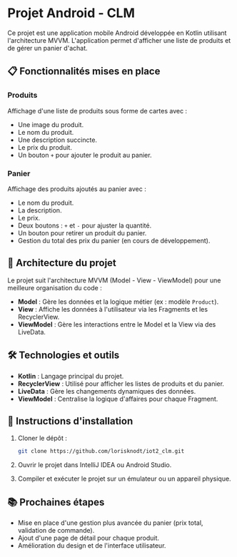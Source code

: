 # Projet Android - CLM

Ce projet est une application mobile Android développée en Kotlin utilisant l'architecture MVVM. L'application permet d'afficher une liste de produits et de gérer un panier d'achat.

## 📋 Fonctionnalités mises en place

### Produits
Affichage d'une liste de produits sous forme de cartes avec :
- Une image du produit.
- Le nom du produit.
- Une description succincte.
- Le prix du produit.
- Un bouton `+` pour ajouter le produit au panier.

### Panier
Affichage des produits ajoutés au panier avec :
- Le nom du produit.
- La description.
- Le prix.
- Deux boutons : `+` et `-` pour ajuster la quantité.
- Un bouton pour retirer un produit du panier.
- Gestion du total des prix du panier (en cours de développement).

## 🧩 Architecture du projet

Le projet suit l'architecture MVVM (Model - View - ViewModel) pour une meilleure organisation du code :

- **Model** : Gère les données et la logique métier (ex : modèle `Product`).
- **View** : Affiche les données à l'utilisateur via les Fragments et les RecyclerView.
- **ViewModel** : Gère les interactions entre le Model et la View via des LiveData.


## 🛠️ Technologies et outils

- **Kotlin** : Langage principal du projet.
- **RecyclerView** : Utilisé pour afficher les listes de produits et du panier.
- **LiveData** : Gère les changements dynamiques des données.
- **ViewModel** : Centralise la logique d'affaires pour chaque Fragment.

## 🚀 Instructions d'installation

1. Cloner le dépôt :

   ```bash
   git clone https://github.com/lorisknodt/iot2_clm.git
   ```
2. Ouvrir le projet dans IntelliJ IDEA ou Android Studio.
3. Compiler et exécuter le projet sur un émulateur ou un appareil physique.

## 📚 Prochaines étapes
- Mise en place d'une gestion plus avancée du panier (prix total, validation de commande).
- Ajout d'une page de détail pour chaque produit.
- Amélioration du design et de l'interface utilisateur.
